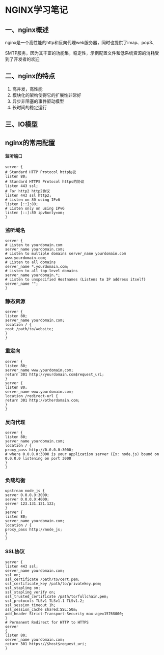 # NGINX学习笔记

## 一、nginx概述

​		nginx是一个高性能的http和反向代理web服务器，同时也提供了imap、pop3、

SMTP服务，因为其丰富的功能集，稳定性，示例配置文件和低系统资源的消耗受到了开发者的欢迎

## 二、nginx的特点

1. 高并发，高性能
2. 模块化的架构使得它的扩展性非常好
3. 异步非阻塞的事件驱动模型
4. 长时间的稳定运行

## 三、IO模型



## nginx的常用配置

#### 		

#### 监听端口

```
server {
# Standard HTTP Protocol http协议
listen 80;
# Standard HTTPS Protocol https的协议
listen 443 ssl;
# For http2 http2协议
listen 443 ssl http2; 
# Listen on 80 using IPv6
listen [::]:80;
# Listen only on using IPv6
listen [::]:80 ipv6only=on;
}
```

### 监听域名

```
server {
# Listen to yourdomain.com
server_name yourdomain.com;
# Listen to multiple domains server_name yourdomain.com www.yourdomain.com;
# Listen to all domains
server_name *.yourdomain.com;
# Listen to all top-level domains
server_name yourdomain.*;
# Listen to unspecified Hostnames (Listens to IP address itself)
server_name "";
}
```

### 静态资源

```
server {
listen 80;
server_name yourdomain.com;
location / {
root /path/to/website;
}
}
```

### 重定向

```
server {
listen 80;
server_name www.yourdomain.com;
return 301 http://yourdomain.com$request_uri;
}
server {
listen 80;
server_name www.yourdomain.com;
location /redirect-url {
return 301 http://otherdomain.com;
}
}
```

### 反向代理

```
server {
listen 80;
server_name yourdomain.com;
location / {
proxy_pass http://0.0.0.0:3000;
# where 0.0.0.0:3000 is your application server (Ex: node.js) bound on 0.0.0.0 listening on port 3000
}
}
```

### 负载均衡

```
upstream node_js {
server 0.0.0.0:3000;
server 0.0.0.0:4000;
server 123.131.121.122;
}
server {
listen 80;
server_name yourdomain.com;
location / {
proxy_pass http://node_js;
}
}
```

### SSL协议

```
server {
listen 443 ssl;
server_name yourdomain.com;
ssl on;
ssl_certificate /path/to/cert.pem;
ssl_certificate_key /path/to/privatekey.pem;
ssl_stapling on;
ssl_stapling_verify on;
ssl_trusted_certificate /path/to/fullchain.pem;
ssl_protocols TLSv1 TLSv1.1 TLSv1.2;
ssl_session_timeout 1h;
ssl_session_cache shared:SSL:50m;
add_header Strict-Transport-Security max-age=15768000;
}
# Permanent Redirect for HTTP to HTTPS
server 
{
listen 80;
server_name yourdomain.com;
return 301 https://$host$request_uri;
}
```


